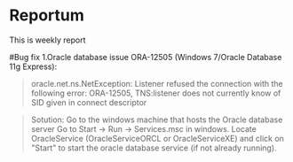 # Reportum
This is weekly report

#Bug fix
1.Oracle database issue ORA-12505 (Windows 7/Oracle Database 11g Express):
>oracle.net.ns.NetException: Listener refused the connection with the following error:
>ORA-12505, TNS:listener does not currently know of SID given in connect descriptor

>Sotution:
>Go to the windows machine that hosts the Oracle database server
>Go to Start -> Run -> Services.msc in windows. Locate OracleService (OracleServiceORCL or OracleServiceXE) and click on "Start" to start the oracle    database service (if not already running).
